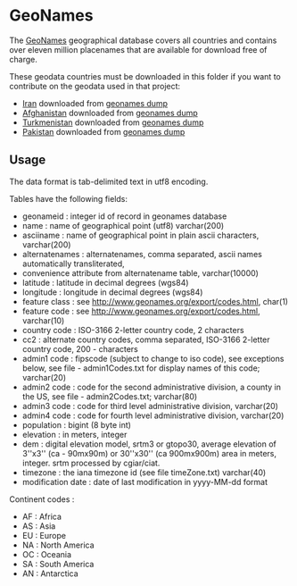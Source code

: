 # GeoNames

The [GeoNames](https://www.geonames.org/) geographical database covers all countries and contains over eleven million placenames that are available for download free of charge.

These geodata countries must be downloaded in this folder if you want to contribute on the geodata used in that project:

- [Iran](./IR.txt) downloaded from [geonames dump](https://download.geonames.org/export/dump/IR.zip)
- [Afghanistan](./AF.txt) downloaded from [geonames dump](https://download.geonames.org/export/dump/AF.zip)
- [Turkmenistan](./TM.txt) downloaded from [geonames dump](https://download.geonames.org/export/dump/TM.zip)
- [Pakistan](./PK.txt) downloaded from [geonames dump](https://download.geonames.org/export/dump/PK.zip)

## Usage

The data format is tab-delimited text in utf8 encoding.

Tables have the following fields:

- geonameid : integer id of record in geonames database
- name : name of geographical point (utf8) varchar(200)
- asciiname : name of geographical point in plain ascii characters, varchar(200)
- alternatenames : alternatenames, comma separated, ascii names automatically transliterated,
- convenience attribute from alternatename table, varchar(10000)
- latitude : latitude in decimal degrees (wgs84)
- longitude : longitude in decimal degrees (wgs84)
- feature class : see http://www.geonames.org/export/codes.html, char(1)
- feature code : see http://www.geonames.org/export/codes.html, varchar(10)
- country code : ISO-3166 2-letter country code, 2 characters
- cc2 : alternate country codes, comma separated, ISO-3166 2-letter country code, 200 - characters
- admin1 code : fipscode (subject to change to iso code), see exceptions below, see file - admin1Codes.txt for display names of this code; varchar(20)
- admin2 code : code for the second administrative division, a county in the US, see file - admin2Codes.txt; varchar(80)
- admin3 code : code for third level administrative division, varchar(20)
- admin4 code : code for fourth level administrative division, varchar(20)
- population : bigint (8 byte int)
- elevation : in meters, integer
- dem : digital elevation model, srtm3 or gtopo30, average elevation of 3''x3'' (ca - 90mx90m) or 30''x30'' (ca 900mx900m) area in meters, integer. srtm processed by cgiar/ciat.
- timezone : the iana timezone id (see file timeZone.txt) varchar(40)
- modification date : date of last modification in yyyy-MM-dd format

Continent codes :

- AF : Africa
- AS : Asia
- EU : Europe
- NA : North America
- OC : Oceania
- SA : South America
- AN : Antarctica
